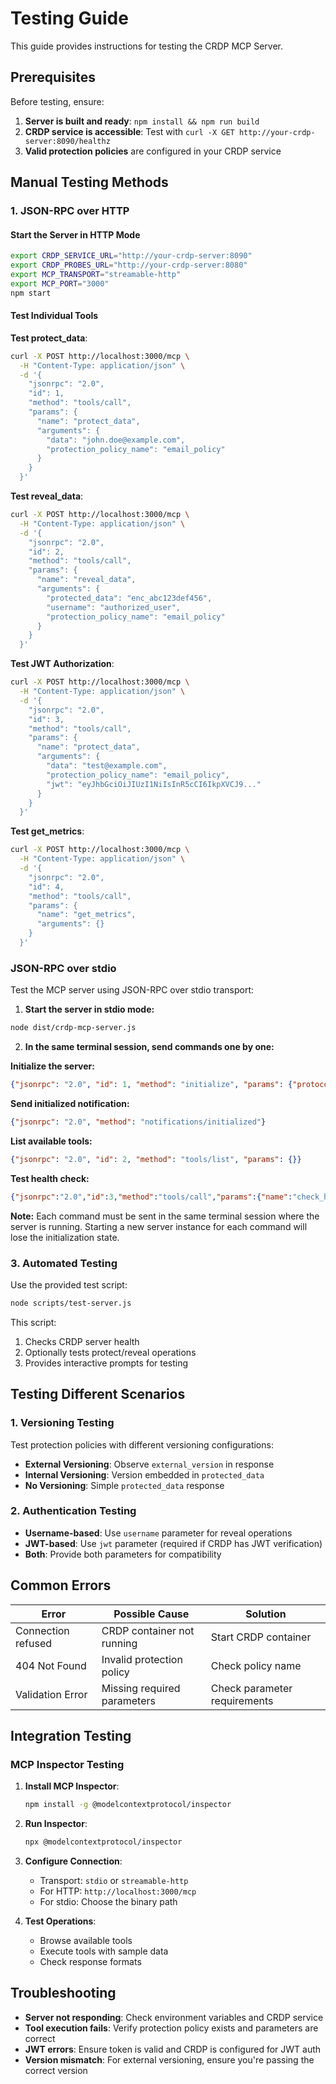 # Testing Guide

This guide provides instructions for testing the CRDP MCP Server.

## Prerequisites

Before testing, ensure:

1. **Server is built and ready**: `npm install && npm run build`
2. **CRDP service is accessible**: Test with `curl -X GET http://your-crdp-server:8090/healthz`
3. **Valid protection policies** are configured in your CRDP service

## Manual Testing Methods

### 1. JSON-RPC over HTTP

#### Start the Server in HTTP Mode

```bash
export CRDP_SERVICE_URL="http://your-crdp-server:8090"
export CRDP_PROBES_URL="http://your-crdp-server:8080"
export MCP_TRANSPORT="streamable-http"
export MCP_PORT="3000"
npm start
```

#### Test Individual Tools

**Test protect_data**:

```bash
curl -X POST http://localhost:3000/mcp \
  -H "Content-Type: application/json" \
  -d '{
    "jsonrpc": "2.0",
    "id": 1,
    "method": "tools/call",
    "params": {
      "name": "protect_data",
      "arguments": {
        "data": "john.doe@example.com",
        "protection_policy_name": "email_policy"
      }
    }
  }'
```

**Test reveal_data**:

```bash
curl -X POST http://localhost:3000/mcp \
  -H "Content-Type: application/json" \
  -d '{
    "jsonrpc": "2.0",
    "id": 2,
    "method": "tools/call",
    "params": {
      "name": "reveal_data",
      "arguments": {
        "protected_data": "enc_abc123def456",
        "username": "authorized_user",
        "protection_policy_name": "email_policy"
      }
    }
  }'
```

**Test JWT Authorization**:

```bash
curl -X POST http://localhost:3000/mcp \
  -H "Content-Type: application/json" \
  -d '{
    "jsonrpc": "2.0",
    "id": 3,
    "method": "tools/call",
    "params": {
      "name": "protect_data",
      "arguments": {
        "data": "test@example.com",
        "protection_policy_name": "email_policy",
        "jwt": "eyJhbGciOiJIUzI1NiIsInR5cCI6IkpXVCJ9..."
      }
    }
  }'
```

**Test get_metrics**:

```bash
curl -X POST http://localhost:3000/mcp \
  -H "Content-Type: application/json" \
  -d '{
    "jsonrpc": "2.0", 
    "id": 4, 
    "method": "tools/call", 
    "params": {
      "name": "get_metrics",
      "arguments": {}
    }
  }'
```

### JSON-RPC over stdio

Test the MCP server using JSON-RPC over stdio transport:

1. **Start the server in stdio mode:**
```bash
node dist/crdp-mcp-server.js
```

2. **In the same terminal session, send commands one by one:**

**Initialize the server:**
```json
{"jsonrpc": "2.0", "id": 1, "method": "initialize", "params": {"protocolVersion": "2024-11-05", "clientInfo": {"name": "test-client", "version": "1.0.0"}, "capabilities": {"tools": {}}}}
```

**Send initialized notification:**
```json
{"jsonrpc": "2.0", "method": "notifications/initialized"}
```

**List available tools:**
```json
{"jsonrpc": "2.0", "id": 2, "method": "tools/list", "params": {}}
```

**Test health check:**
```json
{"jsonrpc":"2.0","id":3,"method":"tools/call","params":{"name":"check_health","arguments":{}}}
```

**Note:** Each command must be sent in the same terminal session where the server is running. Starting a new server instance for each command will lose the initialization state.

### 3. Automated Testing

Use the provided test script:

```bash
node scripts/test-server.js
```

This script:
1. Checks CRDP server health
2. Optionally tests protect/reveal operations
3. Provides interactive prompts for testing

## Testing Different Scenarios

### 1. Versioning Testing

Test protection policies with different versioning configurations:

- **External Versioning**: Observe `external_version` in response
- **Internal Versioning**: Version embedded in `protected_data`
- **No Versioning**: Simple `protected_data` response

### 2. Authentication Testing

- **Username-based**: Use `username` parameter for reveal operations
- **JWT-based**: Use `jwt` parameter (required if CRDP has JWT verification)
- **Both**: Provide both parameters for compatibility

## Common Errors

| Error | Possible Cause | Solution |
|-------|----------------|----------|
| Connection refused | CRDP container not running | Start CRDP container |
| 404 Not Found | Invalid protection policy | Check policy name |
| Validation Error | Missing required parameters | Check parameter requirements |

## Integration Testing

### MCP Inspector Testing

1. **Install MCP Inspector**:
   ```bash
   npm install -g @modelcontextprotocol/inspector
   ```

2. **Run Inspector**:
   ```bash
   npx @modelcontextprotocol/inspector
   ```

3. **Configure Connection**:
   - Transport: `stdio` or `streamable-http` 
   - For HTTP: `http://localhost:3000/mcp`
   - For stdio: Choose the binary path

4. **Test Operations**:
   - Browse available tools
   - Execute tools with sample data
   - Check response formats

## Troubleshooting

- **Server not responding**: Check environment variables and CRDP service
- **Tool execution fails**: Verify protection policy exists and parameters are correct
- **JWT errors**: Ensure token is valid and CRDP is configured for JWT auth
- **Version mismatch**: For external versioning, ensure you're passing the correct version 